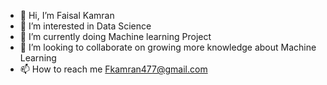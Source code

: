 - 👋 Hi, I’m Faisal Kamran
- 👀 I’m interested in Data Science
- 🌱 I’m currently doing Machine learning Project
- 💞️ I’m looking to collaborate on growing more knowledge about Machine Learning
- 📫 How to reach me Fkamran477@gmail.com

<!---
kamran786786/kamran786786 is a ✨ special ✨ repository because its `README.md` (this file) appears on your GitHub profile.
You can click the Preview link to take a look at your changes.
--->
